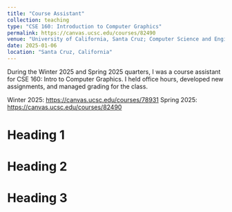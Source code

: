 ```yaml
---
title: "Course Assistant"
collection: teaching
type: "CSE 160: Introduction to Computer Graphics"
permalink: https://canvas.ucsc.edu/courses/82490
venue: "University of California, Santa Cruz; Computer Science and Engineering"
date: 2025-01-06
location: "Santa Cruz, California"
---
```


During the Winter 2025 and Spring 2025 quarters, I was a course assistant for CSE 160: Intro to Computer Graphics. I held office hours, developed new assignments, and managed grading for the class.

Winter 2025: https://canvas.ucsc.edu/courses/78931
Spring 2025: https://canvas.ucsc.edu/courses/82490 

Heading 1
======

Heading 2
======

Heading 3
======
